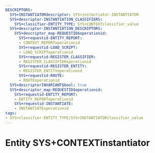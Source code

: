 ```yaml
---
DESCRIPTORS:
  SYS+INSTANTIATORdescriptor: SYS+instantiator-INSTANTIATOR
  SYS+descriptor-INSTANTIATION_CLASSIFIERS:
    SYS+classifier-ENTITY_TYPE: SYS+CONTEXTclassifier_value
  SYS+descriptor-INSTANTIATION_DESCRIPTORS:
    SYS+descriptor_map-REQUESTID$operationid:
      SYS+requestid-ENTITY_REPORT:
      - CONTEXT_REPORToperationid
      SYS+requestid-LOAD_SCRIPT:
      - LOAD_SCRIPToperationid
      SYS+requestid-REGISTER_CLASSIFIER:
      - REGISTER_CLASSIFIERoperationid
      SYS+requestid-REGISTER_ENTITY:
      - REGISTER_ENTITYoperationid
      SYS+requestid-ROUTE:
      - ROUTEoperationid
  SYS+descriptorINVARIANT$bool: true
  SYS+descriptor_map-REQUESTID$operationid:
    SYS+requestid-ENTITY_REPORT:
    - ENTITY_REPORToperationid
    SYS+requestid-INSTANTIATE:
    - INSTANTIATEoperationid
tags:
- SYS+classifier-ENTITY_TYPE/SYS+INSTANTIATORclassifier_value
---
```

# Entity SYS+CONTEXTinstantiator

